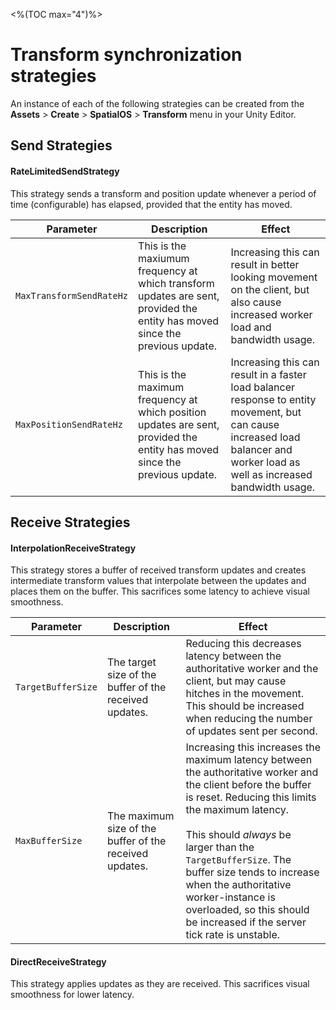 <%(TOC max="4")%>

# Transform synchronization strategies

An instance of each of the following strategies can be created from the **Assets** > **Create** > **SpatialOS** > **Transform** menu in your Unity Editor.

## Send Strategies

#### RateLimitedSendStrategy

This strategy sends a transform and position update whenever a period of time (configurable) has elapsed, provided that the entity has moved.

| Parameter | Description | Effect |
|---|---|---|
| `MaxTransformSendRateHz` | This is the maxiumum frequency at which transform updates are sent, provided the entity has moved since the previous update. | Increasing this can result in better looking movement on the client, but also cause increased worker load and bandwidth usage. |
| `MaxPositionSendRateHz` | This is the maximum frequency at which position updates are sent, provided the entity has moved since the previous update. | Increasing this can result in a faster load balancer response to entity movement, but can cause increased load balancer and worker load as well as increased bandwidth usage. |

## Receive Strategies

#### InterpolationReceiveStrategy

This strategy stores a buffer of received transform updates and creates intermediate transform values that interpolate between the updates and places them on the buffer. This sacrifices some latency to achieve visual smoothness.

| Parameter | Description | Effect |
|---|---|---|
| `TargetBufferSize` | The target size of the buffer of the received updates. | Reducing this decreases latency between the authoritative worker and the client, but may cause hitches in the movement. This should be increased when reducing the number of updates sent per second. |
| `MaxBufferSize` | The maximum size of the buffer of the received updates. | Increasing this increases the maximum latency between the authoritative worker and the client before the buffer is reset. Reducing this limits the maximum latency.<br/><br/>This should _always_ be larger than the `TargetBufferSize`. The buffer size tends to increase when the authoritative worker-instance is overloaded, so this should be increased if the server tick rate is unstable. |

#### DirectReceiveStrategy

This strategy applies updates as they are received. This sacrifices visual smoothness for lower latency.
